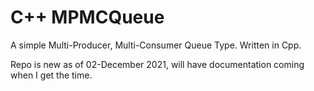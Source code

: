 # C++ MPMCQueue
A simple Multi-Producer, Multi-Consumer Queue Type. Written in Cpp.

Repo is new as of 02-December 2021, will have documentation coming when I get the time.
